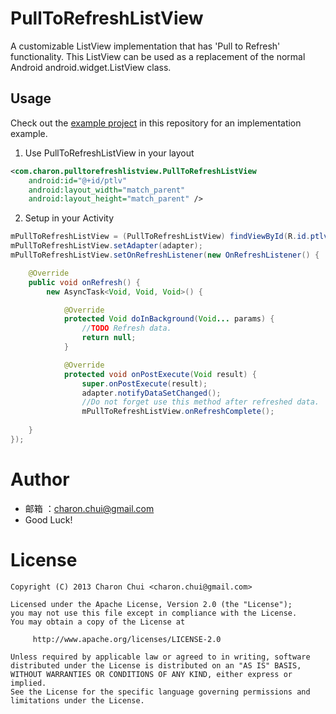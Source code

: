 PullToRefreshListView
=====================

A customizable ListView implementation that has 'Pull to Refresh' functionality. This ListView can be used as a replacement of the normal Android android.widget.ListView class.

Usage
---

Check out the [example project](https://github.com/CharonChui/PullToRefreshListView) 
in this repository for an implementation example. 

1. Use PullToRefreshListView in your layout
```xml
<com.charon.pulltorefreshlistview.PullToRefreshListView
	android:id="@+id/ptlv"
	android:layout_width="match_parent"
	android:layout_height="match_parent" />
```

2. Setup in your Activity
```java
mPullToRefreshListView = (PullToRefreshListView) findViewById(R.id.ptlv);
mPullToRefreshListView.setAdapter(adapter);
mPullToRefreshListView.setOnRefreshListener(new OnRefreshListener() {

	@Override
	public void onRefresh() {
		new AsyncTask<Void, Void, Void>() {

			@Override
			protected Void doInBackground(Void... params) {
				//TODO Refresh data.
				return null;
			}

			@Override
			protected void onPostExecute(Void result) {
				super.onPostExecute(result);
				adapter.notifyDataSetChanged();
				//Do not forget use this method after refreshed data.
				mPullToRefreshListView.onRefreshComplete();
			
	}
});
```

Author
===

- 邮箱 ：charon.chui@gmail.com
- Good Luck! 

License
===

```                            
Copyright (C) 2013 Charon Chui <charon.chui@gmail.com>

Licensed under the Apache License, Version 2.0 (the "License");
you may not use this file except in compliance with the License.
You may obtain a copy of the License at

     http://www.apache.org/licenses/LICENSE-2.0

Unless required by applicable law or agreed to in writing, software
distributed under the License is distributed on an "AS IS" BASIS,
WITHOUT WARRANTIES OR CONDITIONS OF ANY KIND, either express or implied.
See the License for the specific language governing permissions and
limitations under the License.
```